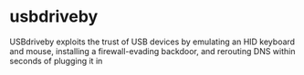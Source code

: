 usbdriveby
==========

USBdriveby exploits the trust of USB devices by emulating an HID keyboard and mouse, installing a firewall-evading backdoor, and rerouting DNS within seconds of plugging it in
